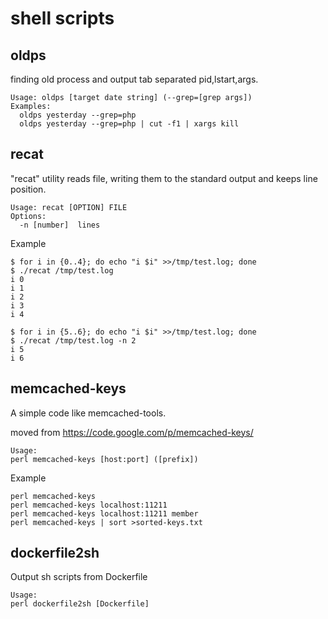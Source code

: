 # shell scripts

## oldps

finding old process and output tab separated pid,lstart,args.

```
Usage: oldps [target date string] (--grep=[grep args])
Examples:
  oldps yesterday --grep=php
  oldps yesterday --grep=php | cut -f1 | xargs kill
```

## recat

"recat" utility reads file, writing them to the standard output and keeps line position.

```
Usage: recat [OPTION] FILE
Options:
  -n [number]  lines
```

Example

```
$ for i in {0..4}; do echo "i $i" >>/tmp/test.log; done
$ ./recat /tmp/test.log
i 0
i 1
i 2
i 3
i 4

$ for i in {5..6}; do echo "i $i" >>/tmp/test.log; done
$ ./recat /tmp/test.log -n 2
i 5
i 6
```

## memcached-keys

A simple code like memcached-tools.

moved from
https://code.google.com/p/memcached-keys/

```
Usage:
perl memcached-keys [host:port] ([prefix])
```

Example

```
perl memcached-keys
perl memcached-keys localhost:11211
perl memcached-keys localhost:11211 member
perl memcached-keys | sort >sorted-keys.txt
```

## dockerfile2sh

Output sh scripts from Dockerfile

```
Usage:
perl dockerfile2sh [Dockerfile]
```
